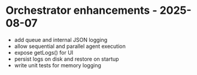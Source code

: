 # Orchestrator enhancements - 2025-08-07
- add queue and internal JSON logging
- allow sequential and parallel agent execution
- expose getLogs() for UI
- persist logs on disk and restore on startup
- write unit tests for memory logging
